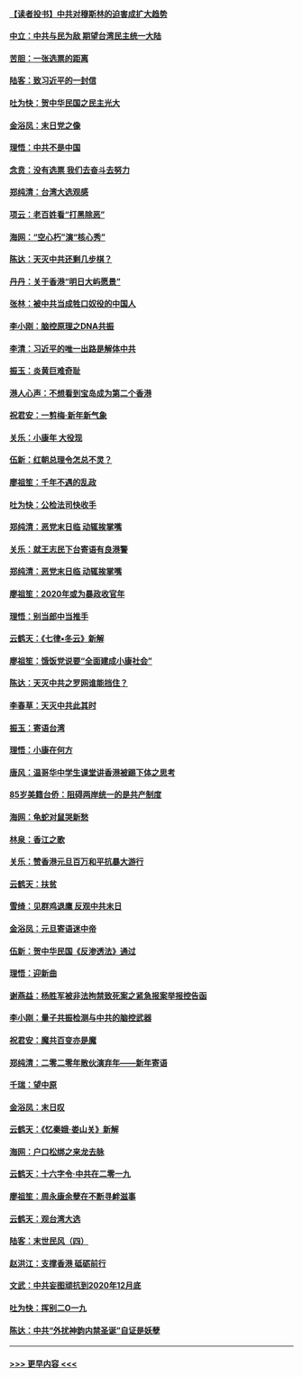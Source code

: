 #### [【读者投书】中共对穆斯林的迫害成扩大趋势](../pages/nsc993/n11791371.md?t=01140901) 
#### [中立：中共与民为敌 期望台湾民主统一大陆](../pages/nsc993/n11790392.md?t=01140901) 
#### [苦胆：一张选票的距离](../pages/nsc993/n11788914.md?t=01140901) 
#### [陆客：致习近平的一封信](../pages/nsc993/n11788867.md?t=01140901) 
#### [吐为快：贺中华民国之民主光大](../pages/nsc993/n11788618.md?t=01140901) 
#### [金浴凤：末日党之像](../pages/nsc993/n11787475.md?t=01140901) 
#### [理悟：中共不是中国](../pages/nsc993/n11787463.md?t=01140901) 
#### [念贲：没有选票  我们去奋斗去努力](../pages/nsc993/n11787398.md?t=01140901) 
#### [郑纯清：台湾大选观感](../pages/nsc993/n11786210.md?t=01140901) 
#### [项云：老百姓看“打黑除恶”](../pages/nsc993/n11785398.md?t=01140901) 
#### [海网：“空心朽”演“核心秀”](../pages/nsc993/n11783874.md?t=01140901) 
#### [陈达：天灭中共还剩几步棋？](../pages/nsc993/n11783719.md?t=01140901) 
#### [丹丹：关于香港“明日大屿愿景”](../pages/nsc993/n11783273.md?t=01140901) 
#### [张林：被中共当成牲口奴役的中国人](../pages/nsc993/n11782397.md?t=01140901) 
#### [李小刚：脑控原理之DNA共振](../pages/nsc993/n11780962.md?t=01140901) 
#### [李清：习近平的唯一出路是解体中共](../pages/nsc993/n11780866.md?t=01140901) 
#### [振玉：炎黄巨难奇耻](../pages/nsc993/n11779632.md?t=01140901) 
#### [港人心声：不想看到宝岛成为第二个香港](../pages/nsc993/n11778817.md?t=01140901) 
#### [祝君安：一剪梅‧新年新气象](../pages/nsc993/n11776340.md?t=01140901) 
#### [关乐：小康年 大役现](../pages/nsc993/n11774213.md?t=01140901) 
#### [伍新：红朝总理令怎总不灵？](../pages/nsc993/n11770813.md?t=01140901) 
#### [廖祖笙：千年不遇的乱政](../pages/nsc993/n11770373.md?t=01140901) 
#### [吐为快：公检法司快收手](../pages/nsc993/n11770359.md?t=01140901) 
#### [郑纯清：恶党末日临 动辄挨掌嘴](../pages/nsc993/n11769912.md?t=01140901) 
#### [关乐：就王志民下台寄语有良港警](../pages/nsc993/n11769903.md?t=01140901) 
#### [郑纯清：恶党末日临 动辄挨掌嘴](../pages/nsc993/n11769356.md?t=01140901) 
#### [廖祖笙：2020年或为暴政收官年](../pages/nsc993/n11768216.md?t=01140901) 
#### [理悟：别当郎中当推手](../pages/nsc993/n11768243.md?t=01140901) 
#### [云鹤天：《七律▪冬云》新解](../pages/nsc993/n11768204.md?t=01140901) 
#### [廖祖笙：饿饭党说要“全面建成小康社会”](../pages/nsc993/n11767482.md?t=01140901) 
#### [陈达：天灭中共之罗网谁能挡住？](../pages/nsc993/n11767465.md?t=01140901) 
#### [李春草：天灭中共此其时](../pages/nsc993/n11767452.md?t=01140901) 
#### [振玉：寄语台湾](../pages/nsc993/n11767432.md?t=01140901) 
#### [理悟：小康在何方](../pages/nsc993/n11767394.md?t=01140901) 
#### [唐风：温哥华中学生课堂讲香港被踢下体之思考](../pages/nsc993/n11766848.md?t=01140901) 
#### [85岁美籍台侨：阻碍两岸统一的是共产制度](../pages/nsc993/n11765043.md?t=01140901) 
#### [海网：龟蛇对鼠哭新愁](../pages/nsc993/n11764895.md?t=01140901) 
#### [林泉：香江之歌](../pages/nsc993/n11764415.md?t=01140901) 
#### [关乐：赞香港元旦百万和平抗暴大游行](../pages/nsc993/n11764382.md?t=01140901) 
#### [云鹤天：扶贫](../pages/nsc993/n11764245.md?t=01140901) 
#### [雪绮：见群鸡退鹰  反观中共末日](../pages/nsc993/n11762112.md?t=01140901) 
#### [金浴凤：元旦寄语迷中帝](../pages/nsc993/n11761788.md?t=01140901) 
#### [伍新：贺中华民国《反渗透法》通过](../pages/nsc993/n11761994.md?t=01140901) 
#### [理悟：迎新曲](../pages/nsc993/n11761152.md?t=01140901) 
#### [谢燕益：杨胜军被非法拘禁致死案之紧急报案举报控告函](../pages/nsc993/n11756134.md?t=01140901) 
#### [李小刚：量子共振检测与中共的脑控武器](../pages/nsc993/n11754518.md?t=01140901) 
#### [祝君安：魔共百变亦是魔](../pages/nsc993/n11754469.md?t=01140901) 
#### [郑纯清：二零二零年散伙演弃年——新年寄语](../pages/nsc993/n11754195.md?t=01140901) 
#### [千瑞：望中原](../pages/nsc993/n11754159.md?t=01140901) 
#### [金浴凤：末日叹](../pages/nsc993/n11752359.md?t=01140901) 
#### [云鹤天：《忆秦娥‧娄山关》新解](../pages/nsc993/n11752348.md?t=01140901) 
#### [海网：户口松绑之来龙去脉](../pages/nsc993/n11752328.md?t=01140901) 
#### [云鹤天：十六字令‧中共在二零一九](../pages/nsc993/n11752305.md?t=01140901) 
#### [廖祖笙：周永康余孽在不断寻衅滋事](../pages/nsc993/n11751013.md?t=01140901) 
#### [云鹤天：观台湾大选](../pages/nsc993/n11751007.md?t=01140901) 
#### [陆客：末世民风（四）](../pages/nsc993/n11749203.md?t=01140901) 
#### [赵洪江：支撑香港 砥砺前行](../pages/nsc993/n11748482.md?t=01140901) 
#### [文武：中共妄图顽抗到2020年12月底](../pages/nsc993/n11748446.md?t=01140901) 
#### [吐为快：挥别二O一九](../pages/nsc993/n11748411.md?t=01140901) 
#### [陈达：中共“外扰神韵内禁圣诞”自证是妖孽](../pages/nsc993/n11748226.md?t=01140901) 

----
#### [ >>> 更早内容 <<< ](../indexes/nsc993-earlier.md)
